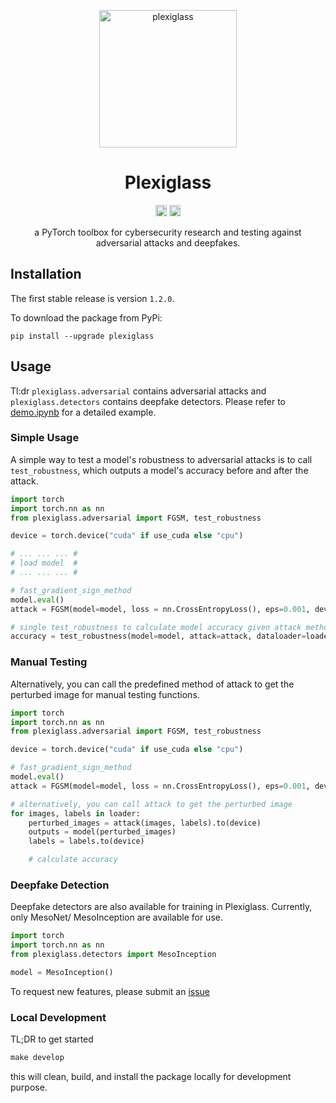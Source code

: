 <p align="center"><a href="https://github.com/enochkan/plexiglass"><img src="https://st2.depositphotos.com/2465171/7074/v/600/depositphotos_70744641-stock-illustration-glass-plate-background-with-rivets.jpg" alt="plexiglass" height="220"/></a></p>
<h1 align="center">Plexiglass</h1>
<p align="center">
<a href="https://badge.fury.io/py/plexiglass"><img src="https://badge.fury.io/py/plexiglass.svg" alt="PyPI version" height="18"></a>
<a href="https://opensource.org/licenses/MIT"><img src="https://img.shields.io/badge/License-MIT-yellow.svg" alt="license MIT" height="18"></a>
</p>
<p align="center">a PyTorch toolbox for cybersecurity research and testing against adversarial attacks and deepfakes.</p>

## Installation

The first stable release is version `1.2.0`.

To download the package from PyPi:

`pip install --upgrade plexiglass`

## Usage

Tl:dr `plexiglass.adversarial` contains adversarial attacks and `plexiglass.detectors` contains deepfake detectors. Please refer to [demo.ipynb](https://github.com/enochkan/plexiglass/blob/main/demo.ipynb) for a detailed example.

### Simple Usage

A simple way to test a model's robustness to adversarial attacks is to call `test_robustness`, which outputs a model's accuracy before and after the attack.

```python
import torch
import torch.nn as nn
from plexiglass.adversarial import FGSM, test_robustness

device = torch.device("cuda" if use_cuda else "cpu")

# ... ... ... #
# load model  #
# ... ... ... #

# fast_gradient_sign_method
model.eval()
attack = FGSM(model=model, loss = nn.CrossEntropyLoss(), eps=0.001, device=device)

# single test_robustness to calculate model accuracy given attack method
accuracy = test_robustness(model=model, attack=attack, dataloader=loader, device=device)
```

### Manual Testing

Alternatively, you can call the predefined method of attack to get the perturbed image for manual testing functions.

```python
import torch
import torch.nn as nn
from plexiglass.adversarial import FGSM, test_robustness

device = torch.device("cuda" if use_cuda else "cpu")

# fast_gradient_sign_method
model.eval()
attack = FGSM(model=model, loss = nn.CrossEntropyLoss(), eps=0.001, device=device)

# alternatively, you can call attack to get the perturbed image
for images, labels in loader:
    perturbed_images = attack(images, labels).to(device)
    outputs = model(perturbed_images)
    labels = labels.to(device)

    # calculate accuracy
```

### Deepfake Detection

Deepfake detectors are also available for training in Plexiglass. Currently, only MesoNet/ MesoInception are available for use.

```python
import torch
import torch.nn as nn
from plexiglass.detectors import MesoInception

model = MesoInception()
```

To request new features, please submit an [issue](https://github.com/enochkan/plexiglass/issues)

### Local Development

TL;DR to get started

```python
make develop
```

this will clean, build, and install the package locally for development purpose.
